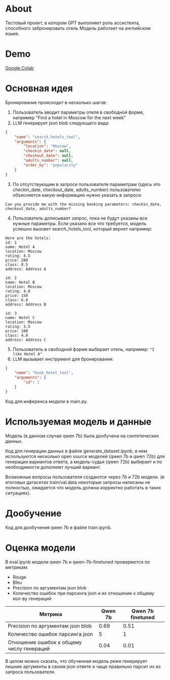 # About
Тестовый проект, в котором GPT выполняет роль ассистента, способного забронировать отель
Модель работает на английском языке.

# Demo
[Google Colab](https://colab.research.google.com/drive/1dgFhlSbSAHsxxX6Api24uohhq30kfKpG?usp=sharing)

# Основная идея
Бронирование происходит в несколько шагов: 
1. Пользователь вводит параметры отеля в свободной форме, например "Find a hotel in Moscow for the next week"
2. LLM генерирует json blob следующего вида:
```json
{
    "name": "search_hotels_tool",
    "arguments": {
        "location": "Moscow",
        "checkin_date": null,
        "checkout_date": null,
        "adults_number": null,
        "order_by": "popularity"
    }
}
```

3. По отсутствующим в запросе пользователя параметрам (здесь это checkin_date, checkout_date, adults_number) пользователю объясняется какую информацию нужно указать в запросе:

```Can you provide me with the missing booking parameters: checkin_date, checkout_date, adults_number?```

4. Пользователь дописывает запрос, пока не будут указаны все нужные параметры. Если указано все что требуется, модель успешно вызовет search_hotels_tool, который вернет например:
```
Here are the hotels:
id: 1
name: Hotel A
location: Moscow
rating: 4.5
price: 200
class: 8.5
address: Address A

id: 2
name: Hotel B
location: Moscow
rating: 4.0
price: 150
class: 6.0
address: Address B

id: 3
name: Hotel C
location: Moscow
rating: 3.5
price: 100
class: 4.0
address: Address C
```
5. Пользователь в свободной форме выбирает отель, например: ```"I like Hotel A"```
6. LLM вызывает инструмент для бронирования:
```json
{
    "name": "book_hotel_tool",
    "arguments": {
        "id": 1
    }
}
```
Код для инференса модели в main.py.

# Используемая модель и данные
Модель (в данном случае qwen 7b) была дообучена на синтетических данных.

Код для генерации данных в файле generate_dataset.ipynb, в нем используются несколько open source моделей (qwen 7b и qwen 72b) для генерации вариантов ответа, а модель-судья (qwen 72b) выбирает и по необходимости дополняет лучший вариант.

Возможные вопросы пользователя создаются через 7b и 72b модели. (в итоговых датасетах train/val.data некоторые запросы написаны не полностью, ожидается что модель должна корректно работать в таких ситуациях).

# Дообучение
Код для дообучения qwen 7b в файле train.ipynb.

# Оценка модели
В eval.ipynb модели qwen 7b и qwen-7b-finetuned проверяются по метрикам:
- Rouge
- Bleu
- Precision по аргументам json blob
- Количество ошибок при парсинга json и их отношение к общему кол-ву генераций

| Метрика | Qwen 7b | Qwen 7b finetuned |
|---|---|---|
| Precision по аргументам json blob | 0.69 | 0.51 |
| Количество ошибок парсинга json | 5 | 1 |
| Отношение ошибок к общему числу генераций | 0.04 | 0.01 |

В целом можно сказать, что обученная модель реже генерирует лишние аргументы в своем json ответе и чаще правильно парсит их из запроса пользователя.
